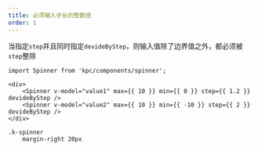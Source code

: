 ```yaml
---
title: 必须输入步长的整数倍 
order: 1
---
```


当指定`step`并且同时指定`devideByStep`，则输入值除了边界值之外，都必须被`step`整除

```vdt
import Spinner from 'kpc/components/spinner';

<div>
    <Spinner v-model="value1" max={{ 10 }} min={{ 0 }} step={{ 1.2 }} devideByStep />
    <Spinner v-model="value2" max={{ 10 }} min={{ -10 }} step={{ 2 }} devideByStep />
</div>
```

```styl
.k-spinner
    margin-right 20px
```

